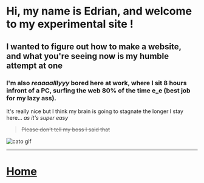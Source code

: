 # Hi, my name is Edrian, and welcome to my experimental site !

## I wanted to figure out how to make a website, and what you're seeing now is my humble attempt at one

### I'm also *reaaaalllyyy* bored here at work, where I sit 8 hours infront of a PC, surfing the web 80% of the time e_e (best job for my lazy ass).

It's really nice but I think my brain is going to stagnate the longer I stay here... _as it's super easy_

> ~~Please don't tell my boss I said that~~

![cato gif](https://github.com/kedbin/kedbin.github.io/blob/master/img/giphy.gif?raw=true "Take this as a bribe")


----
# [Home](http://kedbin.github.io)
